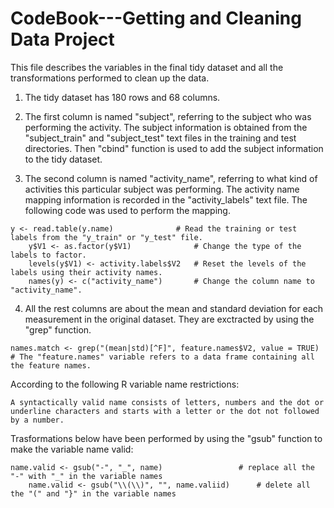CodeBook---Getting and Cleaning Data Project
============================================
This file describes the variables in the final tidy dataset and all the transformations performed to clean up the data.

1. The tidy dataset has 180 rows and 68 columns. 

2. The first column is named "subject", referring to the subject who was performing the activity. The subject information is obtained from the "subject_train" and "subject_test" text files in the training and test directories. Then "cbind" function is used to add the subject information to the tidy dataset. 

3. The second column is named "activity_name", referring to what kind of activities this particular subject was performing. The activity name mapping information is recorded in the "activity_labels" text file. The following code was used to perform the mapping.
<pre><code>y &lt;- read.table(y.name)              # Read the training or test labels from the "y_train" or "y_test" file.
    y$V1 &lt;- as.factor(y$V1)              # Change the type of the labels to factor.
    levels(y$V1) &lt;- activity.labels$V2   # Reset the levels of the labels using their activity names.
    names(y) &lt;- c("activity_name")       # Change the column name to "activity_name".
</code></pre>

4. All the rest columns are about the mean and standard deviation for each measurement in the original dataset. They are exctracted by using the "grep" function. 
<pre><code>names.match &lt;- grep("(mean|std)[^F]", feature.names$V2, value = TRUE) # The "feature.names" variable refers to a data frame containing all the feature names.
</code></pre>
According to the following R variable name restrictions: 
<pre><code>A syntactically valid name consists of letters, numbers and the dot or underline characters and starts with a letter or the dot not followed by a number.
</code></pre>
Trasformations below have been performed by using the "gsub" function to make the variable name valid:
<pre><code>name.valid &lt;- gsub("-", "_", name)	             # replace all the "-" with "_" in the variable names
    name.valid &lt;- gsub("\\(\\)", "", name.valiid)	  # delete all the "(" and "}" in the variable names
</code></pre>	
